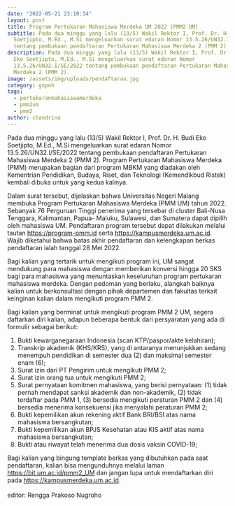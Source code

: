 ```yaml
---
date: "2022-05-21 23:10:34"
layout: post
title: Program Pertukaran Mahasiswa Merdeka UM 2022 (PMM2 UM)
subtitle: Pada dua minggu yang lalu (13/5) Wakil Rektor I, Prof. Dr. H. Budi Eko
  Soetjipto, M.Ed., M.Si mengeluarkan surat edaran Nomor 13.5.26/UN32.I/SE/2022
  tentang pembukaan pendaftaran Pertukaran Mahasiswa Merdeka 2 (PMM 2).
description: Pada dua minggu yang lalu (13/5) Wakil Rektor I, Prof. Dr. H. Budi
  Eko Soetjipto, M.Ed., M.Si mengeluarkan surat edaran Nomor
  13.5.26/UN32.I/SE/2022 tentang pembukaan pendaftaran Pertukaran Mahasiswa
  Merdeka 2 (PMM 2).
image: /assets/img/uploads/pendaftaran.jpg
category: gopoh
tags:
  - pertukaranmahasiswamerdeka
  - pmm2um
  - pmm2
author: chandrina
---
```

Pada dua minggu yang lalu (13/5) Wakil Rektor I, Prof. Dr. H. Budi Eko Soetjipto, M.Ed., M.Si mengeluarkan surat edaran Nomor 13.5.26/UN32.I/SE/2022 tentang pembukaan pendaftaran Pertukaran Mahasiswa Merdeka 2 (PMM 2). Program Pertukaran Mahasiswa Merdeka (PMM) merupakan bagian dari program MBKM yang diadakan oleh Kementrian Pendidikan, Budaya, Riset, dan Teknologi (Kemendikbud Ristek) kembali dibuka untuk yang kedua kalinya.

Dalam surat tersebut, dijelaskan bahwa Universitas Negeri Malang membuka Program Pertukaran Mahasiswa Merdeka (PMM UM) tahun 2022. Sebanyak 76 Perguruan Tinggi penerima yang tersebar di cluster Bali-Nusa Tenggara, Kalimantan, Papua- Maluku, Sulawesi, dan Sumatera dapat dipilih oleh mahasiswa UM. Pendaftaran program tersebut dapat dilakukan melalui tautan <https://program-pmm.id> serta <https://kampusmerdeka.um.ac.id>. Wajib diketahui bahwa batas akhir pendaftaran dan kelengkapan berkas pendaftaran ialah tanggal 28 Mei 2022. 

Bagi kalian yang tertarik untuk mengikuti program ini, UM sangat mendukung para mahasiswa dengan memberikan konversi hingga 20 SKS bagi para mahasiswa yang menuntaskan keseluruhan program pertukaran mahasiswa merdeka. Dengan pedoman yang berlaku, alangkah baiknya kalian untuk berkonsultasi dengan pihak departemen dan fakultas terkait keinginan kalian dalam mengikuti program PMM 2.

Bagi kalian yang berminat untuk mengikuti program PMM 2 UM, segera daftarkan diri kalian, adapun beberapa bentuk dari persyaratan yang ada di formulir sebagai berikut:

1. Bukti kewarganegaraan Indonesia (scan KTP/paspor/akte kelahiran);
2. Transkrip akademik (KHS/KRS), yang di antaranya menunjukkan sedang menempuh pendidikan di semester dua (2) dan maksimal semester enam (6);
3. Surat izin dari PT Pengirim untuk mengikuti PMM 2;
4. Surat izin orang tua untuk mengikuti PMM 2;
5. Surat pernyataan komitmen mahasiswa, yang berisi pernyataan: (1) tidak pernah mendapat sanksi akademik dan non-akademik, (2) tidak terdaftar pada PMM 1, (3) bersedia mengikuti peraturan PMM 2 dan (4) bersedia menerima konsekuensi jika menyalahi peraturan PMM 2;
6. Bukti kepemilikan akun rekening aktif Bank BRI/BSI atas nama mahasiswa bersangkutan;
7. Bukti kepemilikan akun BPJS Kesehatan atau KIS aktif atas nama mahasiswa bersangkutan;
8. Bukti atau riwayat telah menerima dua dosis vaksin COVID-19;

Bagi kalian yang bingung template berkas yang dibutuhkan pada saat pendaftaran, kalian bisa mengunduhnya melalui laman <https://bit.um.ac.id/pmm2_UM> dan jangan lupa untuk mendaftarkan diri pada <https://kampusmerdeka.um.ac.id>.\
\
editor: Rengga Prakoso Nugroho